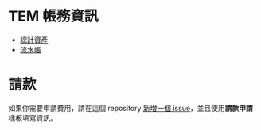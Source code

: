 # TEM 帳務資訊

- [總計資產](https://ethertw.github.io/accounting/view/all/equity/holdings_bycommodity.html)
- [流水帳](https://ethertw.github.io/accounting/view/all/journal/all.html)

# 請款

如果你需要申請費用，請在這個 repository [新增一個 issue](https://github.com/EtherTW/accounting/issues/new/choose)，並且使用**請款申請**樣板填寫資訊。
